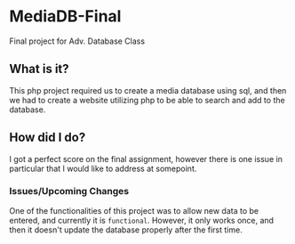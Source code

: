 # MediaDB-Final
Final project for Adv. Database Class

## What is it?
This php project required us to create a media database using sql, and then we had to create a website utilizing php to be able to search and add to the database.

## How did I do?
I got a perfect score on the final assignment, however there is one issue in particular that I would like to address at somepoint.

### Issues/Upcoming Changes
One of the functionalities of this project was to allow new data to be entered, and currently it is `functional`. However, it only works once, and then it doesn't update the database properly after the first time.

